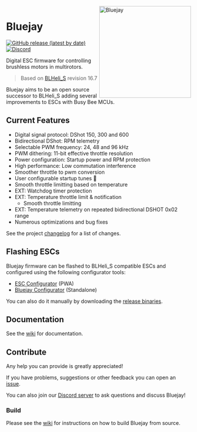 <img align="right" src="bluejay.svg" alt="Bluejay" width="250">

# Bluejay

[![GitHub release (latest by date)](https://img.shields.io/github/downloads/mathiasvr/bluejay/latest/total?style=for-the-badge)](https://github.com/mathiasvr/bluejay/releases/latest)
[![Discord](https://img.shields.io/discord/811989862299336744?color=7289da&label=Discord&logo=discord&logoColor=white&style=for-the-badge)](https://discord.gg/phAmtxnMMN)

Digital ESC firmware for controlling brushless motors in multirotors.

> Based on [BLHeli_S](https://github.com/bitdump/BLHeli) revision 16.7

Bluejay aims to be an open source successor to BLHeli_S adding several improvements to ESCs with Busy Bee MCUs.

## Current Features

- Digital signal protocol: DShot 150, 300 and 600
- Bidirectional DShot: RPM telemetry
- Selectable PWM frequency: 24, 48 and 96 kHz
- PWM dithering: 11-bit effective throttle resolution
- Power configuration: Startup power and RPM protection
- High performance: Low commutation interference
- Smoother throttle to pwm conversion
- User configurable startup tunes :musical_note:
- Smooth throttle limitting based on temperature
- EXT: Watchdog timer protection
- EXT: Temperature throttle limit & notification
	- Smooth throttle limitting
- EXT: Temperature telemetry on repeated bidirectional DSHOT 0x02 range
- Numerous optimizations and bug fixes

See the project [changelog](CHANGELOG.md) for a list of changes.

## Flashing ESCs
Bluejay firmware can be flashed to BLHeli_S compatible ESCs and configured using the following configurator tools:

- [ESC Configurator](https://esc-configurator.com/) (PWA)
- [Bluejay Configurator](https://github.com/mathiasvr/bluejay-configurator/releases) (Standalone)

You can also do it manually by downloading the [release binaries](https://github.com/mathiasvr/bluejay/wiki/Release-binaries).

## Documentation
See the [wiki](https://github.com/mathiasvr/bluejay/wiki) for documentation.

## Contribute
Any help you can provide is greatly appreciated!

If you have problems, suggestions or other feedback you can open an [issue](https://github.com/mathiasvr/bluejay/issues).

You can also join our [Discord server](https://discord.gg/phAmtxnMMN) to ask questions and discuss Bluejay!

### Build

Please see the [wiki](https://github.com/mathiasvr/bluejay/wiki/Building-from-source) for instructions on how to build Bluejay from source.
